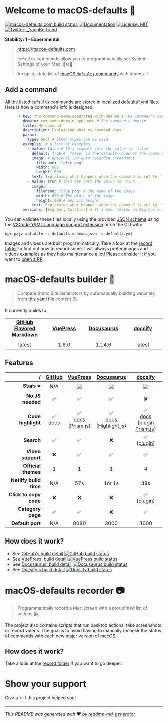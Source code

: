 # Welcome to macOS-defaults 👋
[![macos-defaults.com build status](https://img.shields.io/netlify/44ddda91-1e32-4e41-9afc-5f640b33aca7)](https://macos-defaults.com)
[![Documentation](https://img.shields.io/badge/documentation-yes-brightgreen.svg)](https://github.com/yannbertrand/macos-defaults/tree/master)
[![License: MIT](https://img.shields.io/badge/License-MIT-yellow.svg)](#)
[![Twitter: \_YannBertrand](https://img.shields.io/twitter/follow/\_YannBertrand.svg?style=social)](https://twitter.com/\_YannBertrand)

**Stability: 1 - Experimental**

> https://macos-defaults.com 
>
> `defaults` commands allow you to programmatically set System Settings of your Mac. 🤖⚙️🔧
>
> An up-to-date list of [macOS `defaults` commands](https://macos-defaults.com) with demos. ✨

## Add a command
All the listed `defaults` commands are stored in localized [defaults*.yml files](./defaults.yml). Here is how a command's info is designed:

```yml
      - key: the-command-name-separated-with-dashes # The command's key
        domain: com.some-domain.app-name # The command's domain
        title: My command
        description: Explaining what my command does.
        param:
          type: bool # Other types can be used
        examples: # A list of examples
          - value: false # This example sets the value to `false`
            default: true # `false` is the default value of the command
            image: # Optional: an auto recorded screenshot
              filename: "false.png"
              width: 800
              height: 600
            text: Explaining what happens when the command is set to `false`
          - value: true # This one sets the value to `true`
            image:
              filename: "true.png" # The name of the image
              width: 800 # The width of the image
              height: 600 # And its height
            text: Explaining what happens when the command is set to `true`
        versions: [Big Sur, Catalina] # It's been tested on Big Sur and Catalina
```

You can validate these files locally using the provided [JSON schema](./defaults.schema.json) using the [VSCode YAML Language support extension](https://marketplace.visualstudio.com/items?itemName=redhat.vscode-yaml) or on the CLI with:

```sh
npx pajv validate -s defaults.schema.json -d defaults.yml
```

Images and videos are built programmatically. Take a look at the [record folder](./record/#readme) to find out how to record some. I will always prefer images and videos examples as they help maintenance a lot! Please consider it if you want to [open a PR](https://github.com/yannbertrand/macos-defaults/compare).

# macOS-defaults builder 🤖

> Compare Static Site Generators by automatically building websites from [this yaml file](./defaults.yml) content 🏗.

It currently builds to:

<table>
  <tr align="center">
    <td><strong><a href="https://github.com/yannbertrand/macos-defaults/tree/current">GitHub Flavored Markdown</a></strong></td>
    <td><strong><a href="https://macos-defaults-vuepress.netlify.com/">VuePress</a></strong></td>
    <td><strong><a href="https://macos-defaults-docusaurus.netlify.com/docs/">Docusaurus</a></strong></td>
    <td><strong><a href="https://macos-defaults-docsify.netlify.com/">docsify</a></strong></td>
  </tr>
  <tr align="center">
    <td width="25%">
      <a href="https://github.com/yannbertrand/macos-defaults/tree/current"><img src="https://upload.wikimedia.org/wikipedia/commons/9/91/Octicons-mark-github.svg" alt=""></a>
    </td>
    <td width="25%">
      <a href="https://macos-defaults-vuepress.netlify.com/"><img src="https://vuepress.vuejs.org/hero.png" alt=""></a>
    </td>
    <td width="25%">
      <a href="https://macos-defaults-docusaurus.netlify.com/docs/"><img src="https://docusaurus.io/img/docusaurus.svg" alt=""></a>
    </td>
    <td width="25%">
      <a href="https://macos-defaults-docsify.netlify.com/"><img src="https://docsify.js.org/_media/icon.svg" alt=""></a>
    </td>
  </tr>
  <tr align="center">
    <td>latest</td>
    <td>1.6.0</td>
    <td>1.14.6</td>
    <td>latest</td>
  </tr>
</table>

## Features
/ | [GitHub](https://github.github.com/gfm/) | [VuePress](https://vuepress.vuejs.org/) | [Docusaurus](https://docusaurus.io/) | [docsify](https://docsify.js.org/#/)
--: | :-: | :-: | :-: | :-:
**Stars ⭐️** | N/A | [![](https://img.shields.io/github/stars/vuejs/vuepress?label=&color=yellow)](https://github.com/vuejs/vuepress) | [![](https://img.shields.io/github/stars/facebook/docusaurus?label=&color=yellow)](https://github.com/facebook/Docusaurus) | [![](https://img.shields.io/github/stars/docsifyjs/docsify?label=&color=yellow)](https://github.com/docsifyjs/docsify)
**No JS needed** | ✅ | ✅ | ✅ | ❌
**Code highlight** | ✅<br>[docs](https://help.github.com/en/github/writing-on-github/creating-and-highlighting-code-blocks#syntax-highlighting) | ✅<br>[docs](https://vuepress.vuejs.org/guide/markdown.html#syntax-highlighting-in-code-blocks)<br>([Prism.js](https://prismjs.com/)) | ✅<br>[docs](https://docusaurus.io/docs/en/doc-markdown#syntax-highlighting)<br>([Highlight.js](https://highlightjs.org/)) | ✅<br>[docs](https://docsify.js.org/#/language-highlight?id=language-highlight)<br>(plugin [Prism.js](https://prismjs.com/))
**Search** | ✅ | ✅ | ❌ | ✅<br>([plugin](https://docsify.js.org/#/plugins?id=full-text-search))
**Video support** | ❌ | ✅ | ✅ | ✅
**Official themes** | 1 | 1 | 1 | 4
**Netlify build time** | N/A | 57s | 1m 1s | 38s
**Click to copy code** | ❌ | ❌ | ❌ | ✅<br>([plugin](https://docsify.js.org/#/plugins?id=copy-to-clipboard))
**Category page** | ✅ | ✅ | ❌ | ✅
**Default port** | N/A | 8080 | 3000 | 3000

## How does it work?
- See [GitHub's build detail](./build/github/#readme) [![GitHub build status](https://github.com/yannbertrand/macos-defaults/workflows/Build%20GitHub/badge.svg)](https://github.com/yannbertrand/macos-defaults/tree/current)
- See [VuePress' build detail](./build/vuepress/#readme) [![VuePress build status](https://img.shields.io/netlify/e73b1f35-9442-45e1-b7b4-6eed2b102a9c)](https://macos-defaults-vuepress.netlify.app/)
- See [Docusaurus' build detail](./build/docusaurus/#readme) [![Docusaurus build status](https://img.shields.io/netlify/92522518-2bcc-4086-8926-6c3534666011)](https://macos-defaults-docusaurus.netlify.app/)
- See [Docsify's build detail](./build/docsify/#readme) [![Docsify build status](https://img.shields.io/netlify/8af81039-12cc-4080-a434-d8f162d5c416)](https://macos-defaults-docsify.netlify.app/)

# macOS-defaults recorder 📷

> Programmatically record a Mac screen with a predefined list of actions 📹.

The project also contains scripts that run desktop actions, take screenshots or record videos. The goal is to avoid having to manually recheck the status of commands with each new major version of macOS.

## How does it work?
Take a look at the [record folder](./record/#readme) if you want to go deeper.

# Show your support
Give a ⭐️ if this project helped you!

***
_This README was generated with ❤️ by [readme-md-generator](https://github.com/kefranabg/readme-md-generator)_
